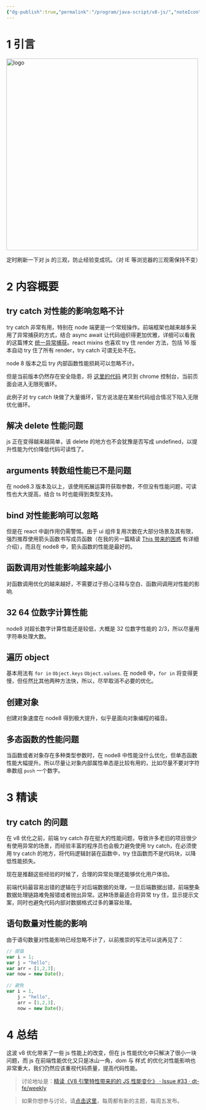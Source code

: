 ```yaml
---
{"dg-publish":true,"permalink":"/program/java-script/v8-js/","noteIcon":""}
---
```


# 1 引言

<img src="https://img.alicdn.com/imgextra/i4/O1CN01mqqIMK1OKgpqCBZ3s_!!6000000001687-2-tps-1900-1900.png" width="500" alt="logo" />

定时刷新一下对 js 的三观，防止经验变成坑。（对 IE 等浏览器的三观需保持不变）

# 2 内容概要

## try catch 对性能的影响忽略不计

try catch 非常有用，特别在 node 端更是一个常规操作。前端框架也越来越多采用了异常捕获的方式，结合 async await 让代码组织得更加优雅，详细可以看我的这篇博文 [统一异常捕获](https://github.com/ascoders/blog/issues/14)。react mixins 也喜欢 try 住 render 方法，包括 16 版本自动 try 住了所有 render，try catch 可谓无处不在。

node 8 版本之后 try 内部函数性能损耗可以忽略不计。

但是当前版本仍然存在安全隐患，将 [这里的代码](https://gist.github.com/mcollina/a40c6c3820287a474e9943406385c738) 拷贝到 chrome 控制台，当前页面会进入无限死循环。

此例子对 try catch 块做了大量循环，官方说法是在某些代码组合情况下陷入无限优化循环。

## 解决 delete 性能问题

js 正在变得越来越简单，该 delete 的地方也不会犹豫是否写成 undefined，以提升性能为代价降低代码可读性了。

## arguments 转数组性能已不是问题

在 node8.3 版本及以上，该使用拓展运算符获取参数，不但没有性能问题，可读性也大大提高，结合 ts 时也能得到类型支持。

## bind 对性能影响可以忽略

但是在 react 中副作用仍需警惕。由于 ui 组件复用次数在大部分场景及其有限，强烈推荐使用箭头函数书写成员函数（在我的另一篇精读 [This 带来的困惑](https://github.com/dt-fe/weekly/blob/master/13.This%20%E5%B8%A6%E6%9D%A5%E7%9A%84%E5%9B%B0%E6%83%91.md#4-总结) 有详细介绍），而且在 node8 中，箭头函数的性能是最好的。

## 函数调用对性能影响越来越小

对函数调用优化的越来越好，不需要过于担心注释与空白、函数间调用对性能的影响.

## 32 64 位数字计算性能

node8 对超长数字计算性能还是较低，大概是 32 位数字性能的 2/3，所以尽量用字符串处理大数。

## 遍历 object

基本用法有 `for in` `Object.keys` `Object.values`. 在 node8 中，`for in` 将变得更慢，但任然比其他两种方法快，所以，尽早取消不必要的优化。

## 创建对象

创建对象速度在 node8 得到极大提升，似乎是面向对象编程的福音。

## 多态函数的性能问题

当函数或者对象存在多种类型参数时，在 node8 中性能没什么优化，但单态函数性能大幅提升。所以尽量让对象内部属性单态是比较有用的，比如尽量不要对字符串数组 `push` 一个数字。

# 3 精读

## try catch 的问题

在 v8 优化之前，前端 try catch 存在挺大的性能问题，导致许多老旧的项目很少有使用异常的场景，而经验丰富的程序员也会极力避免使用 try catch，在必须使用 try catch 的地方，将代码逻辑封装在函数中，try 住函数而不是代码块，以降低性能损失。

现在是推翻这些经验的时候了，合理的异常处理还能够优化用户体验。

前端代码最容易出错的逻辑在于对后端数据的处理，一旦后端数据出错，前端整条数据处理链路难免报错或者抛出异常。这种场景最适合将异常 try 住，显示提示文案，同时也避免代码内部对数据格式过多的兼容处理。

## 语句数量对性能的影响

由于语句数量对性能影响已经忽略不计了，以前推崇的写法可以说再见了：

```javascript
// 提倡
var i = 1;
var j = "hello";
var arr = [1,2,3];
var now = new Date();
 
// 避免
var i = 1,
    j = "hello",
    arr = [1,2,3],
    now = new Date();
```

# 4 总结

这波 v8 优化带来了一些 js 性能上的改变，但在 js 性能优化中只解决了很小一块问题，而 js 在前端性能优化又只是冰山一角，dom 与 样式 的优化对性能影响也非常重大，我们仍然应该重视代码质量，提高代码性能。

> 讨论地址是：[精读《V8 引擎特性带来的的 JS 性能变化》 · Issue #33 · dt-fe/weekly](https://github.com/dt-fe/weekly/issues/33)

> 如果你想参与讨论，请[点击这里](https://github.com/dt-fe/weekly)，每周都有新的主题，每周五发布。